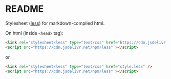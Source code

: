 # README

Stylesheet ([less](https://lesscss.org/)) for markdown-compiled html.

On html (inside `<head>` tag):

```html
<link rel="stylesheet/less" type="text/css" href="https://cdn.jsdelivr.net/gh/Awtnb/md-less/style.less" />
<script src="https://cdn.jsdelivr.net/npm/less" ></script>
```

or

```html
<link rel="stylesheet/less" type="text/css" href="style.less" />
<script src="https://cdn.jsdelivr.net/npm/less" ></script>
```
